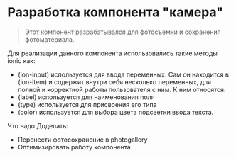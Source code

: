 # Разработка компонента "камера"

>Этот компонент разрабатывался для фотосъемки и сохранения фотоматериала.

Для реализации данного компонента использовались такие методы ionic как:
- (ion-input) используется для ввода переменных. Сам он находится в (ion-item)  и содержит внутри себя несколько переменных, для полной и корректной работы пользователя с ним. К ним относятся: 
- (label) используется для наименования поля
- (type) используется для присвоения его типа
- (color) используется для выбора цвета подсветки ввода текста.

Что надо Доделать:
- Перенести фотосохранение в photogallery
- Оптимизировать работу компонента